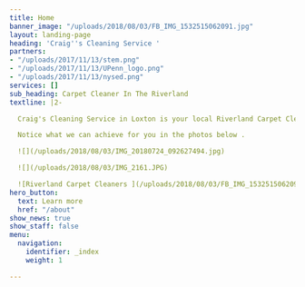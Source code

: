 ```yaml
---
title: Home
banner_image: "/uploads/2018/08/03/FB_IMG_1532515062091.jpg"
layout: landing-page
heading: 'Craig''s Cleaning Service '
partners:
- "/uploads/2017/11/13/stem.png"
- "/uploads/2017/11/13/UPenn_logo.png"
- "/uploads/2017/11/13/nysed.png"
services: []
sub_heading: Carpet Cleaner In The Riverland
textline: |2-

  Craig's Cleaning Service in Loxton is your local Riverland Carpet Cleaning Service.

  Notice what we can achieve for you in the photos below .

  ![](/uploads/2018/08/03/IMG_20180724_092627494.jpg)

  ![](/uploads/2018/08/03/IMG_2161.JPG)

  ![Riverland Carpet Cleaners ](/uploads/2018/08/03/FB_IMG_1532515062091.jpg "Carpet Cleaners Riverland ")
hero_button:
  text: Learn more
  href: "/about"
show_news: true
show_staff: false
menu:
  navigation:
    identifier: _index
    weight: 1

---
```

